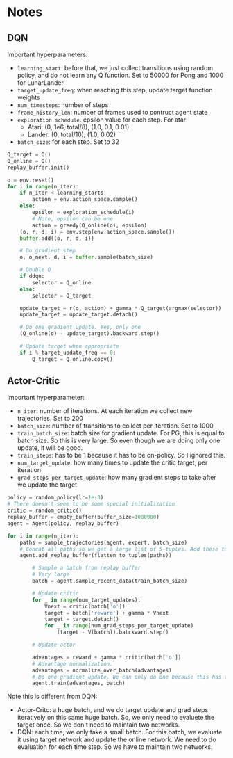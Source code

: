 # Notes

## DQN

Important hyperparameters:

* `learning_start`: before that, we just collect transitions using random policy, and do not learn any Q function. Set to 50000 for Pong and 1000 for LunarLander
* `target_update_freq`: when reaching this step, update target function weights
* `num_timesteps`: number of steps
* `frame_history_len`: number of frames used to contruct agent state
* `exploration schedule`. epsilon value for each step. For atar:
  * Atari: (0, 1e6, total/8), (1.0, 0.1, 0.01)
  * Lander: (0, total/10), (1.0, 0.02)
* `batch_size`: for each step. Set to 32

```python
Q_target = Q()
Q_online = Q()
replay_buffer.init()

o = env.reset()
for i in range(n_iter):
    if n_iter < learning_starts:
        action = env.action_space.sample()
    else:
        epsilon = exploration_schedule(i)
        # Note, epsilon can be one
        action = greedy(Q_online(o), epsilon)
    (o, r, d, i) = env.step(env.action_space.sample())
    buffer.add((o, r, d, i))

    # Do gradient step
    o, o_next, d, i = buffer.sample(batch_size)

    # Double Q
    if ddqn:
        selector = Q_online
    else:
        selector = Q_target

    update_target = r(o, action) + gamma * Q_target(argmax(selector))
    update_target = update_target.detach()

    # Do one gradient update. Yes, only one
    (Q_online(o) - update_target).backward.step()

    # Update target when appropriate
    if i % target_update_freq == 0:
        Q_target = Q_online.copy()
```


## Actor-Critic

Important hyperparameter:

* `n_iter`: number of iterations. At each iteration we collect new trajectories. Set to 200
* `batch_size`: number of transitions to collect per iteration. Set to 1000
* `train_batch_size`: batch size for gradient update. For PG, this is equal to batch size. So this is very large. So even though we are doing only one update, it will be good.
* `train_steps`: has to be 1 because it has to be on-policy. So I ignored this.
* `num_target_update`: how many times to update the critic target, per iteration
* `grad_steps_per_target_update`: how many gradient steps to take after we update the target

```python
policy = random_policy(lr=1e-3)
# There doesn't seem to be some special initialization
critic = random_critic()
replay_buffer = empty_buffer(buffer_size=1000000)
agent = Agent(policy, replay_buffer)

for i in range(n_iter):
    paths = sample_trajectories(agent, expert, batch_size)
    # Concat all paths so we get a large list of 5-tuples. Add these tuples to replay buffer
    agent.add_replay_buffer(flatten_to_tuples(paths))

        # Sample a batch from replay buffer
        # Very large
        batch = agent.sample_recent_data(train_batch_size)

        # Update critic
        for _ in range(num_target_updates):
            Vnext = critic(batch['o'])
            target = batch['reward'] + gamma * Vnext
            target = target.detach()
            for _ in range(num_grad_steps_per_target_update)
                (target - V(batch)).batckward.step()

        # Update actor

        advantages = reward + gamma * critic(batch['o'])
        # Advantage normalization. 
        advantages = normalize_over_batch(advantages)
        # Do one gradient update. We can only do one because this has to be on policy
        agent.train(advantages, batch)
```

Note this is different from DQN: 

* Actor-Critc: a huge batch, and we do target update and grad steps iteratively on this same huge batch. So, we only need to evaluete the target once. So we don't need to maintain two networks.
* DQN: each time, we only take a small batch. For this batch, we evaluate it using target network and update the online network. We need to do evaluation for each time step. So we have to maintain two networks.